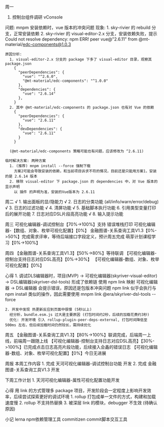 周一
  1. 控制台组件调研
    vConsole

  问题: mnpm 安装依赖时，vue 版本的冲突问题
    现象:
      1. sky-rivier 的 rebuild 分支，正常安装依赖
      2. sky-rivier 的 visual-editor-2.x 分支，安装依赖失败，提示
        Could not resolve dependency:
          npm ERR! peer vue@"2.6.11" from @mt-material/edc-components@1.0.3

    原因分析:
      1. visual-editor-2.x 分支的 package 下多了 visual-editor 目录，观察其 package.json
        {
          "peerDependencies": {
            "vue": "^2.6.0",
            "@mt-material/edc-components": "^1.0.0"
          },
          "dependencies": {
            "vue": "2.6.14"
          },
        }
      2. 其中 @mt-material/edc-components 的 package.json 也有对 Vue 的依赖
        {
          "peerDependencies": {
            "vue": "2.6.11"
          },
          "devDependencies": {
            "vue": "2.6.11"
          }
        }

      (@mt-material/edc-components 策略可能也有问题，应该修改为 ^2.6.11)

    临时解决方案: 两种方案
      1. (推荐) mnpm install --force 强制下载
        方案2可能会导致安装的依赖，和当前项目诉求不符的情况，目前还是只能用方案1，安装的是 2.6.14 版本
      2. 移除 visual-editor 下 package.json 的 dependencies 中，对 Vue 版本的显示声明
        以 插件 的声明为准，安装的Vue版本为 2.6.11

周二
  √ 1. 输出面板的显/隐能力
  √ 2. 日志的分类功能 (all/info/warn/error/debug)
  √ 3. 日志的过滤功能
  √ 4. 清屏功能
  √ 5. 基础脚本执行功能 
  6. 引用类型变量打印后的展开功能
  7. 日志对应DSL片段高亮功能
  √ 8. 输入提示功能

周三
  可视化编辑器-调试控制台【70%->100%】支持 错误堆栈打印
  可视化编辑器-【数组、对象、枚举可视化配置】【0%】
  金融图谱-关系查询工具V1.3【0%->50%】完成需求评审，等待后端接口字段定义，预计周五完成
  萌芽计划课程学习【0%->100%】

周四
  【金融图谱-关系查询工具V1.3】【50%->80%】等待联调
  【可视化编辑器-控制台支持日志对应DSL高亮】【0%->30%】
  【可视化编辑器-数组、对象、枚举可视化配置】【0%】

  心得
    1. 调试DLS编辑器时，项目(MVP) -> 可视化编辑器(skyriver-visual-editor) -> DSL编辑器(skyriver-dsl-tools) 形成了依赖链
      使用 npm link 映射 可视化编辑器 -> DSL编辑器 会提示错误，原因还是包版本冲突问题
      npm link 似乎会执行与 npm install 类似的操作，因此需要使用 mnpm link @era/skyriver-dsl-tools --force

    2. 开发中发现 热更新反应到页面中很慢 (5秒以上)
      经分析，bundle.esm.js 过大是主要原因 (打包时间约2秒，后续的加载花费约3秒)
      优化: 开发环境 引入 rollup-plugin-peer-deps-external, 打包时间降低至 500ms 左右，但后续加载时间仍然较长，需持续优化

周五
  【金融图谱-关系查询工具V1.3】【80%->100%】联调完成，后端周一上线，前端周一跟随上线
  【可视化编辑器-控制台支持日志对应DSL高亮】【30%->100%】已完成点击日志高亮片段功能，后续接入会鑫的错误日志
  【可视化编辑器-数组、对象、枚举可视化配置】【0%】今日无进展

周报
  本周工作内容
    1. 完成 天河可视化编辑器-调试控制台功能 开发
    2. 完成 金融图谱-关系查询工具V1.3 开发

  下周工作计划
    1. 天河可视化编辑器-属性可视化配置功能开发

  心得
    用 link 的方式管理多 package 项目，开发阶段会一定程度上影响开发效率，后续尝试探索更好的调试环境
    1. rollup 打包成单一文件的方式，构建和加载速度慢
    2. rollup 不支持热替换
    3. 被深层 link 的模块，debugger 不生效 (待确认原因)

小记
  lerna npm依赖管理工具
  commitizen commit脚本交互工具

  